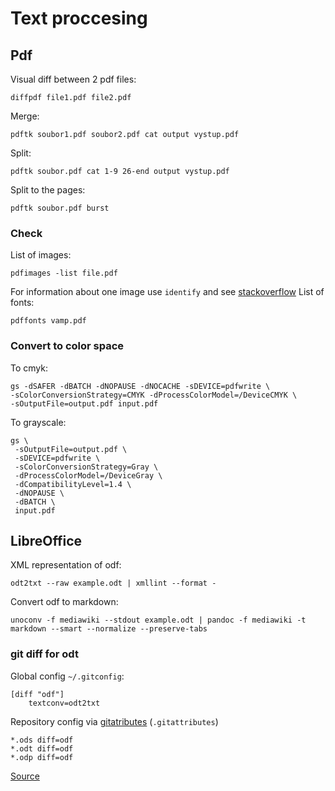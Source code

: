 
Text proccesing
===============

Pdf
---

Visual diff between 2 pdf files:
```
diffpdf file1.pdf file2.pdf
```

Merge:
```
pdftk soubor1.pdf soubor2.pdf cat output vystup.pdf
```

Split:
```
pdftk soubor.pdf cat 1-9 26-end output vystup.pdf
```

Split to the pages:
```
pdftk soubor.pdf burst
```

### Check 
List of images:
```
pdfimages -list file.pdf
```
For information about one image use `identify` and see [stackoverflow](http://stackoverflow.com/questions/12661093/preflight-program-for-pdfs-using-podofo-or-anything-else-open-source)
List of fonts:
```
pdffonts vamp.pdf
```

### Convert to color space
To cmyk:
```
gs -dSAFER -dBATCH -dNOPAUSE -dNOCACHE -sDEVICE=pdfwrite \
-sColorConversionStrategy=CMYK -dProcessColorModel=/DeviceCMYK \
-sOutputFile=output.pdf input.pdf
```

To grayscale:
```
gs \
 -sOutputFile=output.pdf \
 -sDEVICE=pdfwrite \
 -sColorConversionStrategy=Gray \
 -dProcessColorModel=/DeviceGray \
 -dCompatibilityLevel=1.4 \
 -dNOPAUSE \
 -dBATCH \
 input.pdf
```

LibreOffice
-----------
XML representation of odf:
```
odt2txt --raw example.odt | xmllint --format -
```
Convert odf to markdown:
```
unoconv -f mediawiki --stdout example.odt | pandoc -f mediawiki -t markdown --smart --normalize --preserve-tabs 
```

### git diff for odt
Global config `~/.gitconfig`:
```
[diff "odf"]
	textconv=odt2txt
```
Repository config via [gitatributes](http://git-scm.com/docs/gitattributes) (`.gitattributes`)
```
*.ods diff=odf
*.odt diff=odf
*.odp diff=odf
```

[Source](http://www-verimag.imag.fr/~moy/opendocument/)
